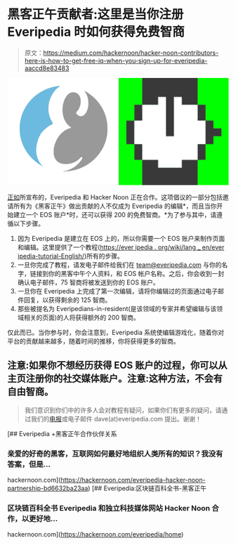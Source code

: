 # 黑客正午贡献者:这里是当你注册 Everipedia 时如何获得免费智商

> 原文：<https://medium.com/hackernoon/hacker-noon-contributors-here-is-how-to-get-free-iq-when-you-sign-up-for-everipedia-aaccd8e83483>

![](img/f31772ae663164a908c00780fbb0a836.png)

[正如](https://hackernoon.com/everipedia-hacker-noon-partnership-bd6632ba23aa)所宣布的，Everipedia 和 Hacker Noon 正在合作。这项倡议的一部分包括邀请所有为《黑客正午》做出贡献的人不仅成为 Everipedia 的编辑*，而且当你开始建立一个 EOS 账户*时，还可以获得 200 的免费智商。*为了参与其中，请遵循以下步骤。

1.  因为 Everipedia 是建立在 EOS 上的，所以你需要一个 EOS 账户来制作页面和编辑。这里提供了一个教程([https://ever ipedia . org/wiki/lang _ en/ever ipedia-tutorial-English/](https://everipedia.org/wiki/lang_en/everipedia-tutorial-english/))所有的步骤。
2.  一旦你完成了教程，请发电子邮件给我们在 team@everipedia.com 与你的名字，链接到你的黑客中午个人资料，和 EOS 帐户名称。之后，你会收到一封确认电子邮件，75 智商将被发送到你的 EOS 账户。
3.  一旦你在 Everipedia 上完成了第一次编辑，请将你编辑过的页面通过电子邮件回复，以获得剩余的 125 智商。
4.  那些被提名为 Everipedians-in-resident(是该领域的专家并希望编辑与该领域相关的页面)的人将获得额外的 200 智商。

仅此而已。当你参与时，你会注意到，Everipedia 系统使编辑游戏化，随着你对平台的贡献越来越多，随着时间的推移，你将获得更多的智商。

## 注意:如果你不想经历获得 EOS 账户的过程，你可以从主页注册你的社交媒体账户。注意:这种方法，不会有自由智商。

> 我们意识到你们中的许多人会对教程有疑问，如果你们有更多的疑问，请通过我们的[电报](https://t.me/everipedia)或电子邮件 dave(at)everipedia.com 提出。谢谢！

[](https://hackernoon.com/everipedia-hacker-noon-partnership-bd6632ba23aa) [## Everipedia +黑客正午合作伙伴关系

### 亲爱的好奇的黑客，互联网如何最好地组织人类所有的知识？我没有答案，但是…

hackernoon.com](https://hackernoon.com/everipedia-hacker-noon-partnership-bd6632ba23aa) [](https://hackernoon.com/everipedia/home) [## Everipedia:区块链百科全书-黑客正午

### 区块链百科全书 Everipedia 和独立科技媒体网站 Hacker Noon 合作，以更好地…

hackernoon.com](https://hackernoon.com/everipedia/home)